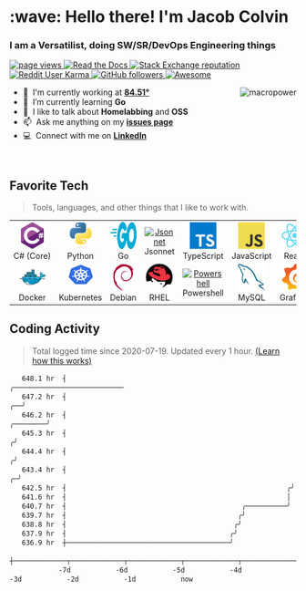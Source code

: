 <h1 align="left" id="macropower-title">:wave: Hello there! I'm Jacob Colvin</h1>
<h3 align="left">I am a Versatilist, doing SW/SR/DevOps Engineering things</h3>

<p align="left">
  <a href="https://github.com/MacroPower/MacroPower">
    <img src="https://komarev.com/ghpvc/?username=macropower" alt="page views" />
  </a>
  <a href="https://macropower.readthedocs.io/en/latest">
    <img alt="Read the Docs" src="https://img.shields.io/readthedocs/macropower?logo=read-the-docs">
  </a>
  <a href="https://stackoverflow.com/users/4868262">
    <img alt="Stack Exchange reputation" src="https://img.shields.io/stackexchange/stackoverflow/r/4868262?color=orange&label=reputation&logo=stackoverflow">
  </a>
  <a href="https://reddit.com/u/macropower">
    <img alt="Reddit User Karma" src="https://img.shields.io/reddit/user-karma/combined/macropower?label=karma&logo=reddit">
  </a>
  <a href="https://github.com/MacroPower?tab=followers">
    <img alt="GitHub followers" src="https://img.shields.io/github/followers/MacroPower?color=green&logo=github">
  </a>
  <a href="https://github.com/abhisheknaiidu/awesome-github-profile-readme">
    <img alt="Awesome" src="https://awesome.re/mentioned-badge.svg">
  </a>
</p>

<a href="#macropower-title">
  <img src="https://github-readme-stats.vercel.app/api?username=macropower&show_icons=true&count_private=true&include_all_commits=true" alt="macropower" align="right" />
</a>

- :office: &nbsp;I'm currently working at **[84.51°]**
- :seedling: &nbsp;I’m currently learning **Go**
- :speech_balloon: &nbsp;I like to talk about **Homelabbing** and **OSS**
- :mailbox: &nbsp;Ask me anything on my **[issues page]**
- :computer: &nbsp;Connect with me on **[LinkedIn]**

<br>

<h2 align="left" id="macropower-tech">Favorite Tech</h2>

> Tools, languages, and other things that I like to work with.

<table>
  <tr>
    <td align="center" width="96">
      <a href="#macropower-tech">
        <img src="./img/csharp-original.svg" width="48" height="48" alt="C#" />
      </a>
      <br>C#&nbsp;(Core)
    </td>
    <td align="center" width="96">
      <a href="#macropower-tech">
        <img src="./img/python-original.svg" width="48" height="48" alt="Python" />
      </a>
      <br>Python
    </td>
    <td align="center" width="96">
      <a href="#macropower-tech">
        <img src="./img/go-flat.svg" width="48" height="48" alt="Golang" />
      </a>
      <br>Go
    </td>
    <td align="center" width="96">
      <a href="#macropower-tech">
        <img src="https://jsonnet.org/img/isologo.svg" width="48" height="48" alt="Jsonnet" />
      </a>
      <br>Jsonnet
    </td>
    <td align="center" width="96">
      <a href="#macropower-tech">
        <img src="./img/typescript-original.svg" width="48" height="48" alt="TypeScript" />
      </a>
      <br>TypeScript
    </td>
    <td align="center" width="96">
      <a href="#macropower-tech">
        <img src="./img/javascript-original.svg" width="48" height="48" alt="JavaScript" />
      </a>
      <br>JavaScript
    </td>
    <td align="center" width="96">
      <a href="#macropower-tech" >
        <img src="./img/react-original.svg" width="48" height="48" alt="React" />
      </a>
      <br>React
    </td>
    <td align="center" width="96">
      <a href="#macropower-tech">
        <img src="./img/bootstrap-plain.svg" width="48" height="48" alt="Bootstrap" />
      </a>
      <br>Bootstrap
    </td>
    <td align="center" width="96">
      <a href="#macropower-tech">
        <img src="./img/sass-original.svg" width="48" height="48" alt="Sass" />
      </a>
      <br>Sass
    </td>
  </tr>
  <tr>
    <td align="center" width="96"> 
      <a href="#macropower-tech" >
        <img src="./img/docker-original.svg" width="48" height="48" alt="Docker" />
      </a>
      <br>Docker
    </td>
    <td align="center" width="96">
      <a href="#macropower-tech" >
        <img src="https://raw.githubusercontent.com/cncf/artwork/master/projects/kubernetes/icon/color/kubernetes-icon-color.svg" width="48" height="48" alt="Kubernetes" />
      </a>
      <br>Kubernetes
    </td>
    <td align="center"  width="96">
      <a href="#macropower-tech">
        <img src="./img/debian-original.svg" width="48" height="48" alt="Debian" />
      </a>
      <br>Debian
    </td>
    <td align="center"  width="96">
      <a href="#macropower-tech">
        <img src="./img/redhat-original.svg" width="48" height="48" alt="RHEL" />
      </a>
      <br>RHEL
    </td>
    <td align="center" width="96">
      <a href="#macropower-tech">
        <img src="https://raw.githubusercontent.com/PowerShell/PowerShell/master/assets/ps_black_128.svg" width="48" height="48" alt="Powershell" />
      </a>
      <br>Powershell
    </td>
    <td align="center"  width="96">
      <a href="#macropower-tech">
        <img src="./img/mysql-original.svg" width="48" height="48" alt="MySQL" />
      </a>
      <br>MySQL
    </td>
    <td align="center" width="96">
      <a href="#macropower-tech" >
        <img src="https://raw.githubusercontent.com/grafana/grafana/master/public/img/grafana_icon.svg" width="48" height="48" alt="Grafana" />
      </a>
      <br>Grafana
    </td>
    <td align="center" width="96">
      <a href="#macropower-tech" >
        <img src="https://github.com/cncf/artwork/blob/master/projects/prometheus/icon/color/prometheus-icon-color.svg" width="48" height="48" alt="Prometheus" />
      </a>
      <br>Prometheus
    </td>
    <td align="center" width="96">
      <a href="#macropower-tech" >
        <img src="https://raw.githubusercontent.com/cncf/artwork/master/projects/thanos/icon/color/thanos-icon-color.svg" width="48" height="48" alt="Thanos" />
      </a>
      <br>Thanos
    </td>
  </tr>
</table>

<h2 align="left">Coding Activity</h2>

> Total logged time since 2020-07-19. Updated every 1 hour. [(Learn how this works)](https://macropower.readthedocs.io/en/latest/#dynamic-ascii-graph)

<!-- prettier-ignore-start -->
<!-- START_SECTION:ascii_graph -->

```
   648.1 hr  ┤                                                                       ╭─────────────────────────── 
   647.2 hr  ┤                                                                    ╭──╯                            
   646.2 hr  ┤                                                           ╭────────╯                               
   645.3 hr  ┤                                                          ╭╯                                        
   644.4 hr  ┤                                                         ╭╯                                         
   643.4 hr  ┤                                                       ╭─╯                                          
   642.5 hr  ┤                                                      ╭╯                                            
   641.6 hr  ┤                                                      │                                             
   640.7 hr  ┤                                           ╭──────────╯                                             
   639.7 hr  ┤                                          ╭╯                                                        
   638.8 hr  ┤                                         ╭╯                                                         
   637.9 hr  ┤                                        ╭╯                                                          
   636.9 hr  ┼────────────────────────────────────────╯                                                           
             ┼─────────────┬─────────────┬─────────────┬─────────────┬─────────────┬─────────────┬─────────────┤ 
            -7d           -6d           -5d           -4d           -3d           -2d           -1d           now
```

<!-- END_SECTION:ascii_graph -->
<!-- prettier-ignore-end -->

<!-- links -->

[84.51°]: https://github.com/8451 "84.51° Github Home"
[issues page]: https://github.com/MacroPower/MacroPower/issues "MacroPower/issues"
[linkedin]: https://www.linkedin.com/in/colvinjm "Jacob Colvin LinkedIn"
